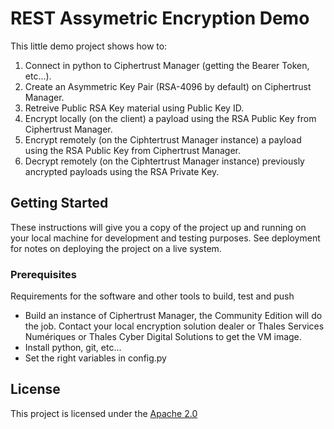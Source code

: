 # REST Assymetric Encryption Demo

This little demo project shows how to:
1. Connect in python to Ciphertrust Manager (getting the Bearer Token, etc...).
2. Create an Asymmetric Key Pair (RSA-4096 by default) on Ciphertrust Manager.
3. Retreive Public RSA Key material using Public Key ID.
4. Encrypt locally (on the client) a payload using the RSA Public Key from Ciphertrust Manager.
5. Encrypt remotely (on the Ciphtertrust Manager instance) a payload using the RSA Public Key from Ciphertrust Manager.
6. Decrypt remotely (on the Ciphtertrust Manager instance) previously ancrypted payloads using the RSA Private Key.

## Getting Started

These instructions will give you a copy of the project up and running on
your local machine for development and testing purposes. See deployment
for notes on deploying the project on a live system.

### Prerequisites

Requirements for the software and other tools to build, test and push 
- Build an instance of Ciphertrust Manager, the Community Edition will do the job. Contact your local encryption solution dealer or Thales Services Numériques or Thales Cyber Digital Solutions to get the VM image.
- Install python, git, etc...
- Set the right variables in config.py

## License

This project is licensed under the [Apache 2.0](LICENSE.md)
